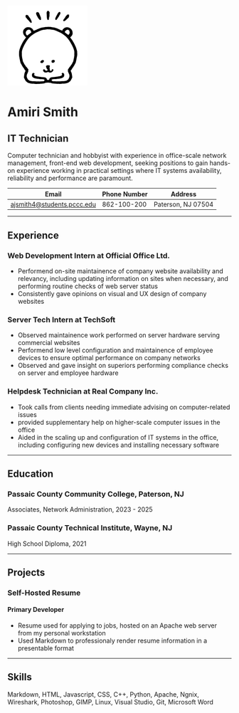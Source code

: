 ![jokebear](image.png)
# Amiri Smith
## IT Technician
Computer technician and hobbyist with experience in office-scale network management, front-end web development, seeking positions to gain hands-on experience working in practical settings where IT systems availability, reliability and performance are paramount. 

| Email | Phone Number | Address |
|---| --- | --- |
| ajsmith4@students.pccc.edu| 862-100-200 | Paterson, NJ 07504 |

---
## Experience
### Web Development Intern at Official Office Ltd.
- Performend on-site maintainence of company website availability and relevancy, including updating information on sites when necessary, and performing routine checks of web server status
- Consistently gave opinions on visual and UX design of company websites 

### Server Tech Intern at TechSoft 
- Observed maintainence work performed on server hardware serving commercial websites 
- Performend low level configuration and maintainence of employee devices to ensure optimal performance on company networks
- Observed and gave insight on superiors performing compliance checks on server and employee hardware  

### Helpdesk Technician at Real Company Inc.
- Took calls from clients needing immediate advising on computer-related issues
- provided supplementary help on higher-scale computer issues in the office
- Aided in the scaling up and configuration of IT systems in the office, including configuring new devices and installing necessary software 

---
## Education
### Passaic County Community College, Paterson, NJ
Associates, Network Administration, 2023 - 2025
### Passaic County Technical Institute, Wayne, NJ
High School Diploma, 2021

---
## Projects
### Self-Hosted Resume
#### Primary Developer
- Resume used for applying to jobs, hosted on an Apache web server from my personal workstation
- Used Markdown to professionaly render resume information in a presentable format

---
## Skills
Markdown, HTML, Javascript, CSS, C++, Python, Apache, Ngnix, Wireshark, Photoshop, GIMP, Linux, Visual Studio, Git, Microsoft Word